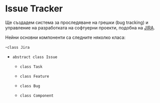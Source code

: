 # Issue Tracker

Ще създадем система за проследяване на грешки (bug tracking) и управление на разработката на софтуерни проекти, подобна на [JIRA](https://www.atlassian.com/software/jira).

Нейни основни компоненти са следните няколко класа:

-`class Jira`

- `abstract class Issue`

  - `class Task`

  - `class Feature`
  
  - `class Bug`

  - `class Component`
